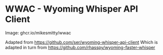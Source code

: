 # WWAC - Wyoming Whisper API Client

Image: ghcr.io/mikesmitty/wwac

Adapted from https://github.com/ser/wyoming-whisper-api-client
Which is adapted in turn from https://github.com/rhasspy/wyoming-faster-whisper